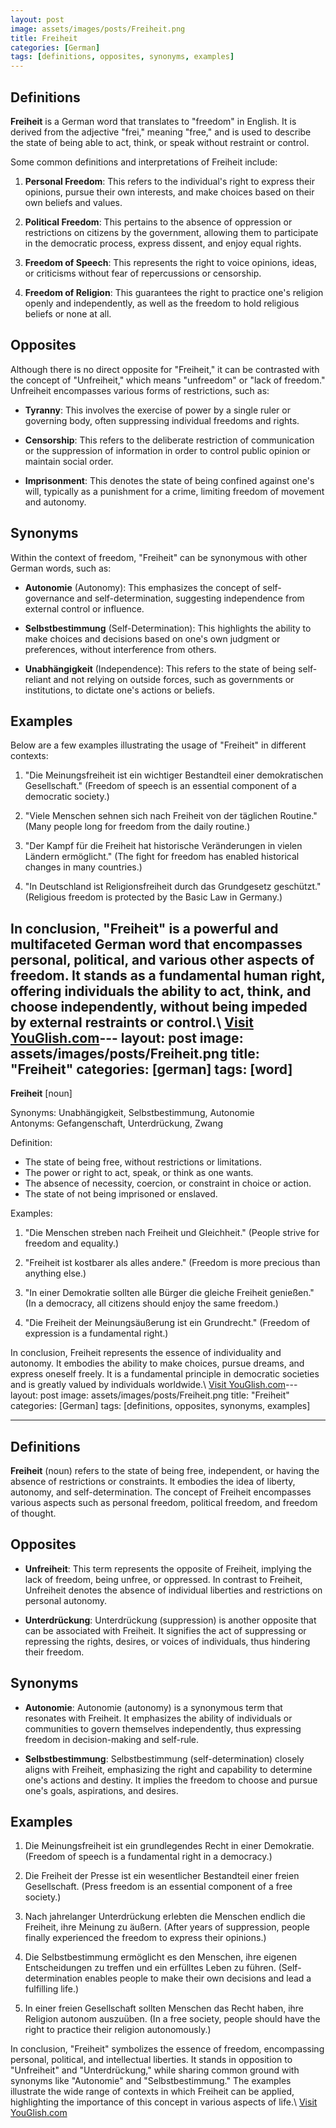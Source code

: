 ```yaml
---
layout: post
image: assets/images/posts/Freiheit.png
title: Freiheit
categories: [German]
tags: [definitions, opposites, synonyms, examples]
---
```


## Definitions

**Freiheit** is a German word that translates to "freedom" in English. It is derived from the adjective "frei," meaning "free," and is used to describe the state of being able to act, think, or speak without restraint or control. 

Some common definitions and interpretations of Freiheit include:

1. **Personal Freedom**: This refers to the individual's right to express their opinions, pursue their own interests, and make choices based on their own beliefs and values.

2. **Political Freedom**: This pertains to the absence of oppression or restrictions on citizens by the government, allowing them to participate in the democratic process, express dissent, and enjoy equal rights.

3. **Freedom of Speech**: This represents the right to voice opinions, ideas, or criticisms without fear of repercussions or censorship.

4. **Freedom of Religion**: This guarantees the right to practice one's religion openly and independently, as well as the freedom to hold religious beliefs or none at all.

## Opposites

Although there is no direct opposite for "Freiheit," it can be contrasted with the concept of "Unfreiheit," which means "unfreedom" or "lack of freedom." Unfreiheit encompasses various forms of restrictions, such as:

- **Tyranny**: This involves the exercise of power by a single ruler or governing body, often suppressing individual freedoms and rights.

- **Censorship**: This refers to the deliberate restriction of communication or the suppression of information in order to control public opinion or maintain social order.

- **Imprisonment**: This denotes the state of being confined against one's will, typically as a punishment for a crime, limiting freedom of movement and autonomy.

## Synonyms

Within the context of freedom, "Freiheit" can be synonymous with other German words, such as:

- **Autonomie** (Autonomy): This emphasizes the concept of self-governance and self-determination, suggesting independence from external control or influence.

- **Selbstbestimmung** (Self-Determination): This highlights the ability to make choices and decisions based on one's own judgment or preferences, without interference from others.

- **Unabhängigkeit** (Independence): This refers to the state of being self-reliant and not relying on outside forces, such as governments or institutions, to dictate one's actions or beliefs.

## Examples

Below are a few examples illustrating the usage of "Freiheit" in different contexts:

1. "Die Meinungsfreiheit ist ein wichtiger Bestandteil einer demokratischen Gesellschaft." (Freedom of speech is an essential component of a democratic society.)

2. "Viele Menschen sehnen sich nach Freiheit von der täglichen Routine." (Many people long for freedom from the daily routine.)

3. "Der Kampf für die Freiheit hat historische Veränderungen in vielen Ländern ermöglicht." (The fight for freedom has enabled historical changes in many countries.)

4. "In Deutschland ist Religionsfreiheit durch das Grundgesetz geschützt." (Religious freedom is protected by the Basic Law in Germany.)

In conclusion, "Freiheit" is a powerful and multifaceted German word that encompasses personal, political, and various other aspects of freedom. It stands as a fundamental human right, offering individuals the ability to act, think, and choose independently, without being impeded by external restraints or control.\ <a id="yg-widget-0" class="youglish-widget" data-query="Freiheit" data-lang="german" data-components="8412" data-auto-start="0" data-bkg-color="theme_light" data-title="How%20to%20pronounce%20Freiheit%20in%20German"  rel="nofollow" href="https://youglish.com">Visit YouGlish.com</a><script async src="https://youglish.com/public/emb/widget.js" charset="utf-8"></script>---
layout: post
image: assets/images/posts/Freiheit.png
title: "Freiheit"
categories: [german]
tags: [word]
---

**Freiheit** [noun]

Synonyms: Unabhängigkeit, Selbstbestimmung, Autonomie   
Antonyms: Gefangenschaft, Unterdrückung, Zwang

Definition:
- The state of being free, without restrictions or limitations.
- The power or right to act, speak, or think as one wants.
- The absence of necessity, coercion, or constraint in choice or action.
- The state of not being imprisoned or enslaved.

Examples:
1. "Die Menschen streben nach Freiheit und Gleichheit."
   (People strive for freedom and equality.)
   
2. "Freiheit ist kostbarer als alles andere."
   (Freedom is more precious than anything else.)
   
3. "In einer Demokratie sollten alle Bürger die gleiche Freiheit genießen."
   (In a democracy, all citizens should enjoy the same freedom.)

4. "Die Freiheit der Meinungsäußerung ist ein Grundrecht."
   (Freedom of expression is a fundamental right.)

In conclusion, Freiheit represents the essence of individuality and autonomy. It embodies the ability to make choices, pursue dreams, and express oneself freely. It is a fundamental principle in democratic societies and is greatly valued by individuals worldwide.\ <a id="yg-widget-0" class="youglish-widget" data-query="Freiheit" data-lang="german" data-components="8412" data-auto-start="0" data-bkg-color="theme_light" data-title="How%20to%20pronounce%20Freiheit%20in%20German"  rel="nofollow" href="https://youglish.com">Visit YouGlish.com</a><script async src="https://youglish.com/public/emb/widget.js" charset="utf-8"></script>---
layout: post
image: assets/images/posts/Freiheit.png
title: "Freiheit"
categories: [German]
tags: [definitions, opposites, synonyms, examples]

---

## Definitions

**Freiheit** (noun) refers to the state of being free, independent, or having the absence of restrictions or constraints. It embodies the idea of liberty, autonomy, and self-determination. The concept of Freiheit encompasses various aspects such as personal freedom, political freedom, and freedom of thought.

## Opposites

- **Unfreiheit**: This term represents the opposite of Freiheit, implying the lack of freedom, being unfree, or oppressed. In contrast to Freiheit, Unfreiheit denotes the absence of individual liberties and restrictions on personal autonomy.

- **Unterdrückung**: Unterdrückung (suppression) is another opposite that can be associated with Freiheit. It signifies the act of suppressing or repressing the rights, desires, or voices of individuals, thus hindering their freedom.

## Synonyms

- **Autonomie**: Autonomie (autonomy) is a synonymous term that resonates with Freiheit. It emphasizes the ability of individuals or communities to govern themselves independently, thus expressing freedom in decision-making and self-rule.

- **Selbstbestimmung**: Selbstbestimmung (self-determination) closely aligns with Freiheit, emphasizing the right and capability to determine one's actions and destiny. It implies the freedom to choose and pursue one's goals, aspirations, and desires.

## Examples

1. Die Meinungsfreiheit ist ein grundlegendes Recht in einer Demokratie. (Freedom of speech is a fundamental right in a democracy.)

2. Die Freiheit der Presse ist ein wesentlicher Bestandteil einer freien Gesellschaft. (Press freedom is an essential component of a free society.)

3. Nach jahrelanger Unterdrückung erlebten die Menschen endlich die Freiheit, ihre Meinung zu äußern. (After years of suppression, people finally experienced the freedom to express their opinions.)

4. Die Selbstbestimmung ermöglicht es den Menschen, ihre eigenen Entscheidungen zu treffen und ein erfülltes Leben zu führen. (Self-determination enables people to make their own decisions and lead a fulfilling life.)

5. In einer freien Gesellschaft sollten Menschen das Recht haben, ihre Religion autonom auszuüben. (In a free society, people should have the right to practice their religion autonomously.)

In conclusion, "Freiheit" symbolizes the essence of freedom, encompassing personal, political, and intellectual liberties. It stands in opposition to "Unfreiheit" and "Unterdrückung," while sharing common ground with synonyms like "Autonomie" and "Selbstbestimmung." The examples illustrate the wide range of contexts in which Freiheit can be applied, highlighting the importance of this concept in various aspects of life.\ <a id="yg-widget-0" class="youglish-widget" data-query="Freiheit" data-lang="german" data-components="8412" data-auto-start="0" data-bkg-color="theme_light" data-title="How%20to%20pronounce%20Freiheit%20in%20German"  rel="nofollow" href="https://youglish.com">Visit YouGlish.com</a><script async src="https://youglish.com/public/emb/widget.js" charset="utf-8"></script>